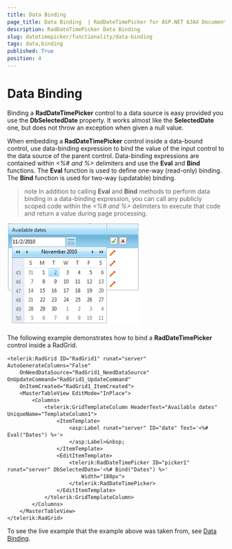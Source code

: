 ```yaml
---
title: Data Binding 
page_title: Data Binding  | RadDateTimePicker for ASP.NET AJAX Documentation
description: RadDateTimePicker Data Binding 
slug: datetimepicker/functionality/data-binding
tags: data,binding
published: True
position: 4
---
```


# Data Binding 



Binding a **RadDateTimePicker** control to a data source is easy provided you use the **DbSelectedDate** property. It works almost like the **SelectedDate** one, but does not throw an exception when given a null value.

When embedding a **RadDateTimePicker** control inside a data-bound control, use data-binding expression to bind the value of the input control to the data source of the parent control. Data-binding expressions are contained within *<%# and %>* delimiters and use the **Eval** and **Bind** functions. The **Eval** function is used to define one-way (read-only) binding. The **Bind** function is used for two-way (updatable) binding.

>note 
In addition to calling **Eval** and **Bind** methods to perform data binding in a data-binding expression, you can call any publicly scoped code within the *<%# and %>* delimiters to execute that code and return a value during page processing.
>

![Data-binding the picker control](images/calendar_databound.png)

The following example demonstrates how to bind a **RadDateTimePicker** control inside a RadGrid.

````ASPNET
<telerik:RadGrid ID="RadGrid1" runat="server" AutoGenerateColumns="False"
    OnNeedDataSource="RadGrid1_NeedDataSource" OnUpdateCommand="RadGrid1_UpdateCommand"
    OnItemCreated="RadGrid1_ItemCreated">
    <MasterTableView EditMode="InPlace">
        <Columns>
            <telerik:GridTemplateColumn HeaderText="Available dates" UniqueName="TemplateColumn1">
                <ItemTemplate>
                    <asp:Label runat="server" ID="date" Text='<%# Eval("Dates") %>'>
                    </asp:Label>&nbsp;
                </ItemTemplate>
                <EditItemTemplate>
                    <telerik:RadDateTimePicker ID="picker1" runat="server" DbSelectedDate='<%# Bind("Dates") %>'
                        Width="180px">
                    </telerik:RadDateTimePicker>
                </EditItemTemplate>
            </telerik:GridTemplateColumn>
        </Columns>
    </MasterTableView>
</telerik:RadGrid>
````



To see the live example that the example above was taken from, see [Data Binding](http://demos.telerik.com/aspnet-ajax/datetimepicker/functionality/data-binding/defaultcs.aspx).


